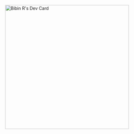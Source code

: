 
[<a href="https://app.daily.dev/bibinrebo"><img src="https://api.daily.dev/devcards/2213a078144a4405b39d4bfe7a523ac5.png?r=6h2" width="400" alt="Bibin R's Dev Card"/></a>](https://api.daily.dev/devcards/2213a078144a4405b39d4bfe7a523ac5.png?r=nc9)
